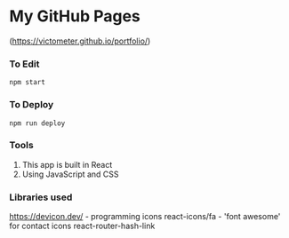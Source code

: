 # My GitHub Pages

(https://victometer.github.io/portfolio/)


### To Edit

`npm start`

### To Deploy

`npm run deploy`

### Tools
1. This app is built in React
2. Using JavaScript and CSS

### Libraries used
https://devicon.dev/ - programming icons
react-icons/fa - 'font awesome' for contact icons
react-router-hash-link
